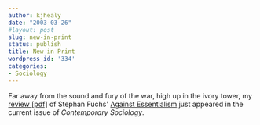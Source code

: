 ```yaml
---
author: kjhealy
date: "2003-03-26"
#layout: post
slug: new-in-print
status: publish
title: New in Print
wordpress_id: '334'
categories:
- Sociology
---
```


Far away from the sound and fury of the war, high up in the ivory tower, my [review [pdf]](http://www.kieranhealy.org/files/drafts/fuchs-essentialism.pdf) of Stephan Fuchs' [Against Essentialism](http://www.amazon.com/exec/obidos/ASIN/0674006100/kieranhealysw-20/ref=nosim/) just appeared in the current issue of *Contemporary Sociology*.
